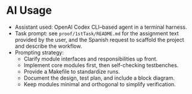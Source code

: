 # AI Usage

- Assistant used: OpenAI Codex CLI–based agent in a terminal harness.
- Task prompt: see `proof/1stTask/README.md` for the assignment text provided by the user, and the Spanish request to scaffold the project and describe the workflow.
- Prompting strategy:
  - Clarify module interfaces and responsibilities up front.
  - Implement core modules first, then self-checking testbenches.
  - Provide a Makefile to standardize runs.
  - Document the design, test plan, and include a block diagram.
  - Keep modules minimal and orthogonal to simplify verification.
